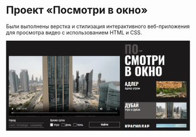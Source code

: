 # Проект «Посмотри в окно»

Были выполнены верстка и стилизация интерактивного веб-приложения для просмотра видео с использованием HTML и CSS.

![веб-приложения для просмотра видео](fig%202.jpg)